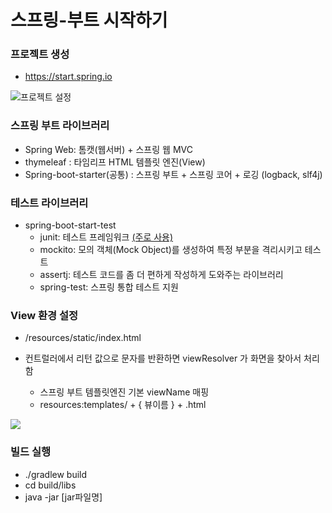# 스프링-부트 시작하기

### 프로젝트 생성
- https://start.spring.io

![프로젝트 설정](https://github.com/user-attachments/assets/c26e9de2-9f74-4718-961a-6de603ff9f1a)

### 스프링 부트 라이브러리
- Spring Web: 톰캣(웹서버) + 스프링 웹 MVC
- thymeleaf : 타임리프 HTML 템플릿 엔진(View)
- Spring-boot-starter(공통) : 스프링 부트 + 스프링 코어 + 로깅 (logback, slf4j)

### 테스트 라이브러리
-   spring-boot-start-test
    - junit: 테스트 프레임워크 <U>(주로 사용)</U>
    - mockito: 모의 객체(Mock Object)를 생성하여 특정 부분을 격리시키고 테스트
    - assertj: 테스트 코드를 좀 더 편하게 작성하게 도와주는 라이브러리
    - spring-test: 스프링 통합 테스트 지원

### View 환경 설정
- /resources/static/index.html

- 컨트럴러에서 리턴 값으로 문자를 반환하면 viewResolver 가 화면을 찾아서 처리함
    - 스프링 부트 템플릿엔진 기본 viewName 매핑
    - resources:templates/ + { 뷰이름 } + .html
   
<img src="https://images.velog.io/images/hono2030/post/76309860-e16d-46c7-ade9-0d2790e58abe/image.png">

### 빌드 실행
- ./gradlew build
- cd build/libs
- java -jar [jar파일명]
